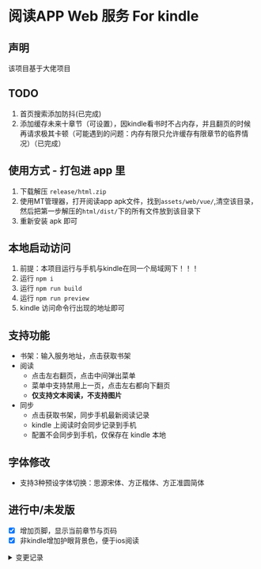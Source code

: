 # 阅读APP Web 服务 For kindle

## 声明
该项目基于大佬项目

## TODO
1. 首页搜索添加防抖(已完成)
2. 添加缓存未来十章节（可设置），因kindle看书时不占内存，并且翻页的时候再请求极其卡顿（可能遇到的问题：内存有限只允许缓存有限章节的临界情况）（已完成）
## 使用方式 - 打包进 app 里

1. 下载解压 `release/html.zip`
2. 使用MT管理器，打开阅读app apk文件，找到`assets/web/vue/`,清空该目录，然后把第一步解压的`html/dist/`下的所有文件放到该目录下
3. 重新安装 apk 即可

## 本地启动访问

1. 前提：本项目运行与手机与kindle在同一个局域网下！！！
2. 运行 `npm i`
3. 运行 `npm run build`
4. 运行 `npm run preview`
5. kindle 访问命令行出现的地址即可

## 支持功能

- 书架：输入服务地址，点击获取书架
- 阅读
    - 点击左右翻页，点击中间弹出菜单
    - 菜单中支持禁用上一页，点击左右都向下翻页
    - **仅支持文本阅读，不支持图片**
- 同步
    - 点击获取书架，同步手机最新阅读记录
    - kindle 上阅读时会同步记录到手机
    - 配置不会同步到手机，仅保存在 kindle 本地

## 字体修改

- 支持3种预设字体切换：思源宋体、方正楷体、方正准圆简体
## 进行中/未发版
- [x] 增加页脚，显示当前章节与页码
- [x] 非kindle增加护眼背景色，便于ios阅读

<details>
  <summary>变更记录</summary>

**v1.0.2**

- 新增同步最新章节，刷新章节目录缓存

**v1.0.3**

- 修复服务地址缓存失效问题

**v1.0.4**

- 新增3种字体切换：思源宋体、方正楷体、方正准圆简体
- 支持禁用上一页，方便左手使用
</details>